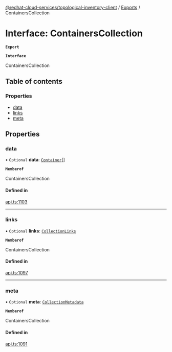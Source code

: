 [@redhat-cloud-services/topological-inventory-client](../README.md) / [Exports](../modules.md) / ContainersCollection

# Interface: ContainersCollection

**`Export`**

**`Interface`**

ContainersCollection

## Table of contents

### Properties

- [data](ContainersCollection.md#data)
- [links](ContainersCollection.md#links)
- [meta](ContainersCollection.md#meta)

## Properties

### data

• `Optional` **data**: [`Container`](Container.md)[]

**`Memberof`**

ContainersCollection

#### Defined in

[api.ts:1103](https://github.com/RedHatInsights/javascript-clients/blob/master/packages/topological-inventory/api.ts#L1103)

___

### links

• `Optional` **links**: [`CollectionLinks`](CollectionLinks.md)

**`Memberof`**

ContainersCollection

#### Defined in

[api.ts:1097](https://github.com/RedHatInsights/javascript-clients/blob/master/packages/topological-inventory/api.ts#L1097)

___

### meta

• `Optional` **meta**: [`CollectionMetadata`](CollectionMetadata.md)

**`Memberof`**

ContainersCollection

#### Defined in

[api.ts:1091](https://github.com/RedHatInsights/javascript-clients/blob/master/packages/topological-inventory/api.ts#L1091)
